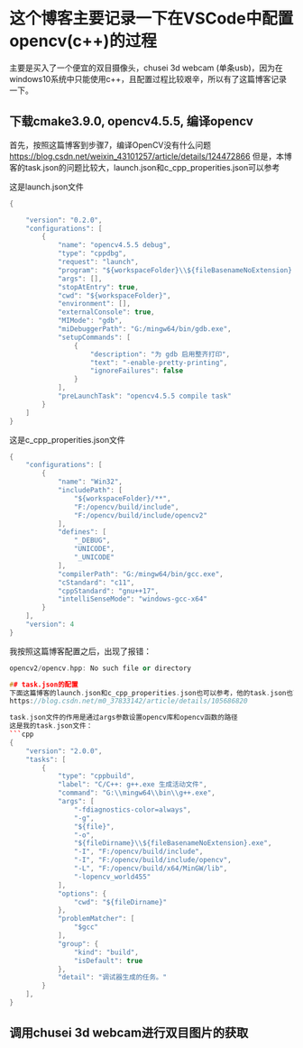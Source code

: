 # 这个博客主要记录一下在VSCode中配置opencv(c++)的过程
主要是买入了一个便宜的双目摄像头，chusei 3d webcam (单条usb)，因为在windows10系统中只能使用c++，且配置过程比较艰辛，所以有了这篇博客记录一下。

## 下载cmake3.9.0, opencv4.5.5, 编译opencv
首先，按照这篇博客到步骤7，编译OpenCV没有什么问题
https://blog.csdn.net/weixin_43101257/article/details/124472866
但是，本博客的task.json的问题比较大，launch.json和c_cpp_properities.json可以参考

这是launch.json文件
```cpp
{

    "version": "0.2.0",
    "configurations": [
        {
            "name": "opencv4.5.5 debug",
            "type": "cppdbg",
            "request": "launch",
            "program": "${workspaceFolder}\\${fileBasenameNoExtension}.exe",
            "args": [],
            "stopAtEntry": true,
            "cwd": "${workspaceFolder}",
            "environment": [],
            "externalConsole": true,
            "MIMode": "gdb",
            "miDebuggerPath": "G:/mingw64/bin/gdb.exe",
            "setupCommands": [
                {
                    "description": "为 gdb 启用整齐打印",
                    "text": "-enable-pretty-printing",
                    "ignoreFailures": false
                }
            ],
            "preLaunchTask": "opencv4.5.5 compile task"
        }
    ]
}
```

这是c_cpp_properities.json文件
```cpp
{
    "configurations": [
        {
            "name": "Win32",
            "includePath": [
                "${workspaceFolder}/**",
                "F:/opencv/build/include",
                "F:/opencv/build/include/opencv2"
            ],
            "defines": [
                "_DEBUG",
                "UNICODE",
                "_UNICODE"
            ],
            "compilerPath": "G:/mingw64/bin/gcc.exe",
            "cStandard": "c11",
            "cppStandard": "gnu++17",
            "intelliSenseMode": "windows-gcc-x64"
        }
    ],
    "version": 4
}
```

我按照这篇博客配置之后，出现了报错：
```cpp
opencv2/opencv.hpp: No such file or directory

## task.json的配置
下面这篇博客的launch.json和c_cpp_properities.json也可以参考，他的task.json也可以参考，大致思路就是按他的配的，但版本，文件名有点区别
https://blog.csdn.net/m0_37833142/article/details/105686820

task.json文件的作用是通过args参数设置opencv库和opencv函数的路径
这是我的task.json文件：
```cpp
{
    "version": "2.0.0", 
    "tasks": [
        {
            "type": "cppbuild",
            "label": "C/C++: g++.exe 生成活动文件",
            "command": "G:\\mingw64\\bin\\g++.exe",
            "args": [
                "-fdiagnostics-color=always",
                "-g",
                "${file}",
                "-o",
                "${fileDirname}\\${fileBasenameNoExtension}.exe",
                "-I", "F:/opencv/build/include",
                "-I", "F:/opencv/build/include/opencv",
                "-L", "F:/opencv/build/x64/MinGW/lib",
                "-lopencv_world455"   
            ],
            "options": {
                "cwd": "${fileDirname}"
            },
            "problemMatcher": [
                "$gcc"
            ],
            "group": {
                "kind": "build",
                "isDefault": true
            },
            "detail": "调试器生成的任务。"
        }
    ],
}
```

## 调用chusei 3d webcam进行双目图片的获取






